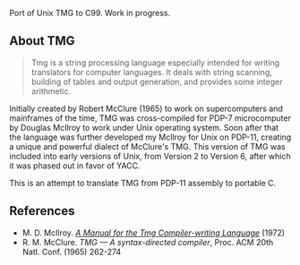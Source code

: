 Port of Unix TMG to C99. Work in progress.

About TMG
--
> Tmg is a string processing language especially intended for writing 
> translators for computer languages. It deals with string scanning, building
> of tables and output generation, and provides some integer arithmetic.

Initially created by Robert McClure (1965) to work on supercomputers and
mainframes of the time, TMG was cross-compiled for PDP-7 microcomputer by
Douglas McIlroy to work under Unix operating system. Soon after that the
language was further developed my McIlroy for Unix on PDP-11, creating a
unique and powerful dialect of McClure's TMG. This version of TMG was
included into early versions of Unix, from Version 2 to Version 6, after
which it was phased out in favor of YACC.

This is an attempt to translate TMG from PDP-11 assembly to portable C.

References
--

 - M. D. McIlroy. [*A Manual for the Tmg Compiler-writing
Language*](https://amakukha.github.io/tmg/TMG_Manual_McIlroy_1972.html) (1972)
 - R. M. McClure. *TMG — A syntax-directed compiler*, Proc. ACM 20th Natl. Conf. (1965) 262-274
